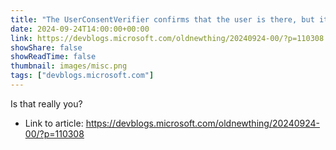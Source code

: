```yaml
---
title: "The UserConsentVerifier confirms that the user is there, but it doesn’t protect any data"
date: 2024-09-24T14:00:00+00:00
link: https://devblogs.microsoft.com/oldnewthing/20240924-00/?p=110308
showShare: false
showReadTime: false
thumbnail: images/misc.png
tags: ["devblogs.microsoft.com"]
---
```

Is that really you?

- Link to article: https://devblogs.microsoft.com/oldnewthing/20240924-00/?p=110308